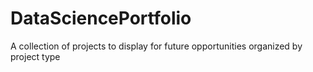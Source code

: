 # DataSciencePortfolio
A collection of projects to display for future opportunities organized by project type 
